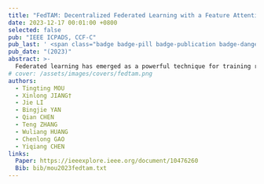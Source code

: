 ```yaml
---
title: "FedTAM: Decentralized Federated Learning with a Feature Attention Based Multi-teacher Knowledge Distillation for Healthcare"
date: 2023-12-17 00:01:00 +0800
selected: false
pub: "IEEE ICPADS, CCF-C"
pub_last: ' <span class="badge badge-pill badge-publication badge-danger">Oral</span>'
pub_date: "(2023)"
abstract: >-
  Federated learning has emerged as a powerful technique for training robust models while preserving data privacy and security. However, real-world applications, especially in domains like healthcare, often face challenges due to non-independent and non-identically distributed (non-iid) data across different institutions. Additionally, the heterogeneity of data and the absence of a trusted central server further hinder collaborative efforts among medical institutions. Our paper introduces a novel federated learning approach called FedTAM, which incorporates cyclic model transfer and feature attention-based multi-teacher knowledge distillation. FedTAM is designed to tailor personalized models for individual clients within a decentralized federated learning setting, where data distribution is non-iid. Notably, this method enables student clients to selectively acquire the most pertinent and valuable knowledge from teacher clients through feature attention mechanism while filtering out irrelevant information. We conduct extensive experiments across five benchmark healthcare datasets and one public image classification dataset with feature shifts. Our results conclusively demonstrate that our method achieves remarkable accuracy improvements when compared to state-of-the-art approaches. This affirms the potential of FedTAM to significantly enhance federated learning performance, especially in challenging real-world contexts like healthcare.
# cover: /assets/images/covers/fedtam.png
authors:
  - Tingting MOU
  - Xinlong JIANG†
  - Jie LI
  - Bingjie YAN
  - Qian CHEN
  - Teng ZHANG
  - Wuliang HUANG
  - Chenlong GAO
  - Yiqiang CHEN
links:
  Paper: https://ieeexplore.ieee.org/document/10476260
  Bib: bib/mou2023fedtam.txt
---
```

